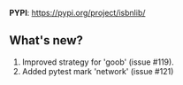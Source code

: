 **PYPI**: https://pypi.org/project/isbnlib/

## What's new?

1. Improved strategy for 'goob' (issue #119).
2. Added pytest mark 'network' (issue #121)
